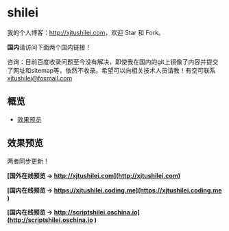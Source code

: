# shilei

我的个人博客：<http://xjtushilei.com>，欢迎 Star 和 Fork。

**国内**请访问下面两个国内链接！

咨询：目前百度收录问题至今没有解决，即使我在国内的git上镜像了内容并提交了网址和sitemap等，依然不收录。希望可以向相关技术人员请教！有空可联系 xjtushilei@foxmail.com

## 概览

<!-- vim-markdown-toc GFM -->
* [效果预览](#效果预览)


<!-- vim-markdown-toc -->

## 效果预览

两者同步更新！

**[国外在线预览 &rarr; http://xjtushilei.com](http://xjtushilei.com)**

**[国内在线预览 &rarr; https://xjtushilei.coding.me](https://xjtushilei.coding.me )**

**[国内在线预览 &rarr; http://scriptshilei.oschina.io](http://scriptshilei.oschina.io )**


